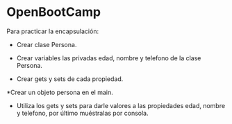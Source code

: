 # OpenBootCamp
Para practicar la encapsulación:

* Crear clase Persona.

* Crear variables las privadas edad, nombre y telefono de la clase Persona.

* Crear gets y sets de cada propiedad.

 *Crear un objeto persona en el main.

* Utiliza los gets y sets para darle valores a las propiedades edad, nombre y telefono, por último muéstralas por consola.
